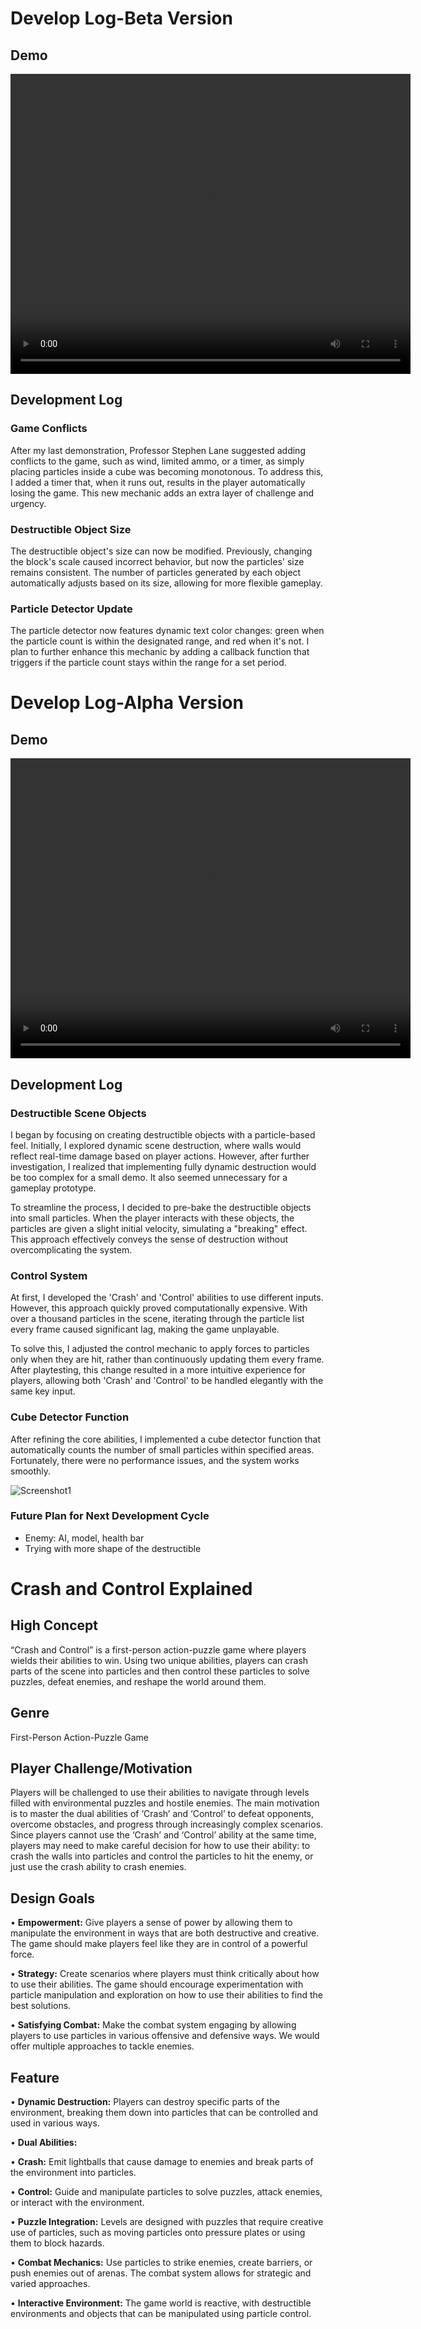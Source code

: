 # Develop Log-Beta Version
## Demo

<video width="640" height="480" controls>
  <source src="https://github.com/user-attachments/assets/e3ec170f-b2eb-475e-bdcd-c5033b4b7b21" type="video/mp4">
</video>

## Development Log

### Game Conflicts

After my last demonstration, Professor Stephen Lane suggested adding conflicts to the game, such as wind, limited ammo, or a timer, as simply placing particles inside a cube was becoming monotonous. To address this, I added a timer that, when it runs out, results in the player automatically losing the game. This new mechanic adds an extra layer of challenge and urgency.

### Destructible Object Size

The destructible object's size can now be modified. Previously, changing the block's scale caused incorrect behavior, but now the particles' size remains consistent. The number of particles generated by each object automatically adjusts based on its size, allowing for more flexible gameplay.

### Particle Detector Update

The particle detector now features dynamic text color changes: green when the particle count is within the designated range, and red when it's not. I plan to further enhance this mechanic by adding a callback function that triggers if the particle count stays within the range for a set period.

# Develop Log-Alpha Version

## Demo
<video width="640" height="480" controls>
  <source src="https://github.com/user-attachments/assets/972a3d90-e171-4d5a-b9ff-ce7aa0695f40" type="video/mp4">
</video>

## Development Log

### **Destructible Scene Objects**

I began by focusing on creating destructible objects with a particle-based feel. Initially, I explored dynamic scene destruction, where walls would reflect real-time damage based on player actions. However, after further investigation, I realized that implementing fully dynamic destruction would be too complex for a small demo. It also seemed unnecessary for a gameplay prototype.

To streamline the process, I decided to pre-bake the destructible objects into small particles. When the player interacts with these objects, the particles are given a slight initial velocity, simulating a "breaking" effect. This approach effectively conveys the sense of destruction without overcomplicating the system.

### **Control System**

At first, I developed the 'Crash' and 'Control' abilities to use different inputs. However, this approach quickly proved computationally expensive. With over a thousand particles in the scene, iterating through the particle list every frame caused significant lag, making the game unplayable.

To solve this, I adjusted the control mechanic to apply forces to particles only when they are hit, rather than continuously updating them every frame. After playtesting, this change resulted in a more intuitive experience for players, allowing both 'Crash' and 'Control' to be handled elegantly with the same key input.

### **Cube Detector Function**

After refining the core abilities, I implemented a cube detector function that automatically counts the number of small particles within specified areas. Fortunately, there were no performance issues, and the system works smoothly.

![Screenshot1](https://github.com/user-attachments/assets/c78f44ac-00be-40f9-8d5b-2bf08c2cbb7c)

### Future Plan for Next Development Cycle

- Enemy: AI, model, health bar
- Trying with more shape of the destructible

# Crash and Control Explained

## High Concept

“Crash and Control” is a first-person action-puzzle game where players wields their abilities to win. Using two unique abilities, players can crash parts of the scene into particles and then control these particles to solve puzzles, defeat enemies, and reshape the world around them.

## Genre

First-Person Action-Puzzle Game

## **Player Challenge/Motivation**

Players will be challenged to use their abilities to navigate through levels filled with environmental puzzles and hostile enemies. The main motivation is to master the dual abilities of ‘Crash’ and ‘Control’ to defeat opponents, overcome obstacles, and progress through increasingly complex scenarios. Since players cannot use the ‘Crash’ and ‘Control’ ability at the same time, players may need to make careful decision for how to use their ability: to crash the walls into particles and control the particles to hit the enemy, or just use the crash ability to crash enemies.

## **Design Goals**

•	**Empowerment:** Give players a sense of power by allowing them to manipulate the environment in ways that are both destructive and creative. The game should make players feel like they are in control of a powerful force.

•	**Strategy:** Create scenarios where players must think critically about how to use their abilities. The game should encourage experimentation with particle manipulation and exploration on how to use their abilities to find the best solutions.

•	**Satisfying Combat:** Make the combat system engaging by allowing players to use particles in various offensive and defensive ways. We would offer multiple approaches to tackle enemies.

## Feature

•	**Dynamic Destruction:** Players can destroy specific parts of the environment, breaking them down into particles that can be controlled and used in various ways.

•	**Dual Abilities:**

•	**Crash:** Emit lightballs that cause damage to enemies and break parts of the environment into particles.

•	**Control:** Guide and manipulate particles to solve puzzles, attack enemies, or interact with the environment.

•	**Puzzle Integration:** Levels are designed with puzzles that require creative use of particles, such as moving particles onto pressure plates or using them to block hazards.

•	**Combat Mechanics:** Use particles to strike enemies, create barriers, or push enemies out of arenas. The combat system allows for strategic and varied approaches.

•	**Interactive Environment:** The game world is reactive, with destructible environments and objects that can be manipulated using particle control.
